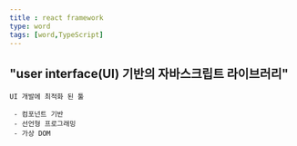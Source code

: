 ```yaml
---
title : react framework
type: word
tags: [word,TypeScript]
---
```


## "user interface(UI) 기반의 자바스크립트 라이브러리"
    UI 개발에 최적화 된 툴
    
     - 컴포넌트 기반
     - 선언형 프로그래밍
     - 가상 DOM